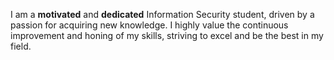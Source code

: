 I am a <b>motivated</b> and <b>dedicated</b> Information Security student, driven by a passion for acquiring new knowledge. I highly value the continuous improvement and honing of my skills, striving to excel and be the best in my field.
